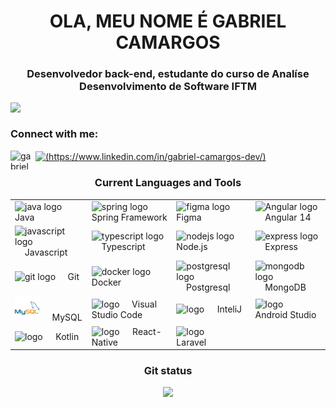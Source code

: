 <h1 align="center">OLA, MEU NOME É GABRIEL CAMARGOS</h1>

<h3 align="center">Desenvolvedor back-end, estudante do curso de Analíse Desenvolvimento de Software IFTM</h3>
<img src="https://komarev.com/ghpvc/?username=gabrielcamargos28&label=Profile%20views&color=0e75b6&style=flat&langs_count=7&theme=dracula"
<p align="left"> 
</p>
<br>
<h3 align="left"><b>Connect with me:</b></h3>
<p align="left">
<a href="https://www.linkedin.com/in/gabriel-camargos-dev/" target="blank">
<img align="center" src="https://raw.githubusercontent.com/rahuldkjain/github-profile-readme-generator/master/src/images/icons/Social/linked-in-alt.svg" alt="(https://www.linkedin.com/in/gabriel-camargos-dev/)" height="30" width="40" /></a>
<a href="https://instagram.com/gabriel_pcamargos" target="blank"><img align="left" src="https://raw.githubusercontent.com/rahuldkjain/github-profile-readme-generator/master/src/images/icons/Social/instagram.svg" alt="gabriel_pcamargos" height="30" width="40" /></a>
</p>
<div align="center">
  <h3>Current Languages and Tools</h3>
<table>
  <tbody>
    <tr>
      <td>
        <img
          src="https://cdn.jsdelivr.net/gh/devicons/devicon/icons/java/java-original.svg"
          height="40"
          alt="java logo"
        />
        <img width="12" /> Java
      </td>
      <td>
        <img
          <img src="https://cdn.jsdelivr.net/gh/devicons/devicon/icons/spring/spring-original.svg"
          height="40"
          alt="spring logo"
        />
        <img width="12" /> Spring Framework
      </td>
      <td>
        <img
           <img src="https://cdn.jsdelivr.net/gh/devicons/devicon/icons/figma/figma-original.svg" 
          height="40"
          alt="figma logo"
        />
        <img width="12" /> Figma
      </td>
      <td>
        <img
          src="https://cdn.jsdelivr.net/gh/devicons/devicon/icons/angularjs/angularjs-original.svg"
          height="40"
          alt="Angular logo"
        />
        <img width="12" /> Angular 14
      </td>
      <tr>
      <td>
        <img
          src="https://cdn.jsdelivr.net/gh/devicons/devicon/icons/javascript/javascript-original.svg"
          height="40"
          alt="javascript logo"
        />
        <img width="12" /> Javascript
      </td>
      <td>
        <img
          src="https://cdn.jsdelivr.net/gh/devicons/devicon/icons/typescript/typescript-original.svg"
          height="40"
          alt="typescript logo"
        />
        <img width="12" /> Typescript
      </td>
      <td>
        <img
          src="https://cdn.jsdelivr.net/gh/devicons/devicon/icons/nodejs/nodejs-original.svg"
          height="40"
          alt="nodejs logo"
        />
        <img width="12" /> Node.js
      </td>
      <td>
        <img
          src="https://skillicons.dev/icons?i=express"
          height="40"
          alt="express logo"
        />
        <img width="12" /> Express
      </td>
    </tr>
    <tr>
      <td>
        <img
          src="https://cdn.jsdelivr.net/gh/devicons/devicon/icons/git/git-original.svg"
          height="40"
          alt="git logo"
        />
        <img width="12" /> Git
      </td>
      <td>
        <img
          src="https://cdn.jsdelivr.net/gh/devicons/devicon/icons/docker/docker-original.svg"
          height="40"
          alt="docker logo"
        />
        <img width="12" /> Docker
      </td>
      <td>
        <img
          src="https://cdn.jsdelivr.net/gh/devicons/devicon/icons/postgresql/postgresql-original.svg"
          height="40"
          alt="postgresql logo"
        />
        <img width="12" /> Postgresql
      </td>
      <td>
        <img
          src="https://cdn.jsdelivr.net/gh/devicons/devicon/icons/mongodb/mongodb-original.svg"
          height="40"
          alt="mongodb logo"
        />
        <img width="12" /> MongoDB
      </td>
    </tr>
    <tr>
      <td>
        <img
          src="https://raw.githubusercontent.com/devicons/devicon/master/icons/mysql/mysql-original-wordmark.svg"
          alt="mysql"
          width="40"
          height="40"
        />
        <img width="12" /> MySQL
      </td>
      <td>
        <img
          src="https://cdn.simpleicons.org/visualstudiocode/007ACC"
          height="40"
          alt="logo"
        />
        <img width="12" /> Visual Studio Code
      </td>
      <td>
        <img
          src="https://cdn.jsdelivr.net/gh/devicons/devicon/icons/jetbrains/jetbrains-original.svg"
          height="41"
          alt="logo"
        />
        <img width="13" /> InteliJ
      </td>
      <td>
        <img
          src="https://cdn.jsdelivr.net/gh/devicons/devicon@latest/icons/androidstudio/androidstudio-original.svg"
          height="41"
          alt="logo"
        />
        <img width="13" /> Android Studio
      </td>
    </tr>
    <tr>
      <td>
        <img
          src="https://cdn.jsdelivr.net/gh/devicons/devicon@latest/icons/kotlin/kotlin-original.svg"
          height="41"
          alt="logo"
        />
        <img width="13" /> Kotlin
      </td>
      <td>
        <img
          src="https://cdn.jsdelivr.net/gh/devicons/devicon@latest/icons/react/react-original.svg"
          height="41"
          alt="logo"
        />
        <img width="13" /> React-Native
      </td>
      <td>
        <img
          src="https://cdn.jsdelivr.net/gh/devicons/devicon@latest/icons/laravel/laravel-original.svg"
          height="41"
          alt="logo"
        />
        <img width="13" /> Laravel
      </td>
    </tr>
  </tbody>
</table>
</div>
<div align="center">
<h3>Git status</h3>
<a href="https://github.com/Gabrielcamargos28"></a>
<img loading="lazy" height="180em" src="https://github-readme-stats.vercel.app/api/top-langs/?username=Gabrielcamargos28&layout=compact&langs_count=7&theme=dark"/></a> </p>
<!--<img align="center" src="https://github-readme-stats.vercel.app/api?username=GabrielCamargos28&show_icons=true&theme=react-dark" alt="">
<p></p>
<img align="center" src="https://github-readme-activity-graph.vercel.app/graph?username=GabrielCamargos28&theme=react-dark" alt="">-->
  
</div>
